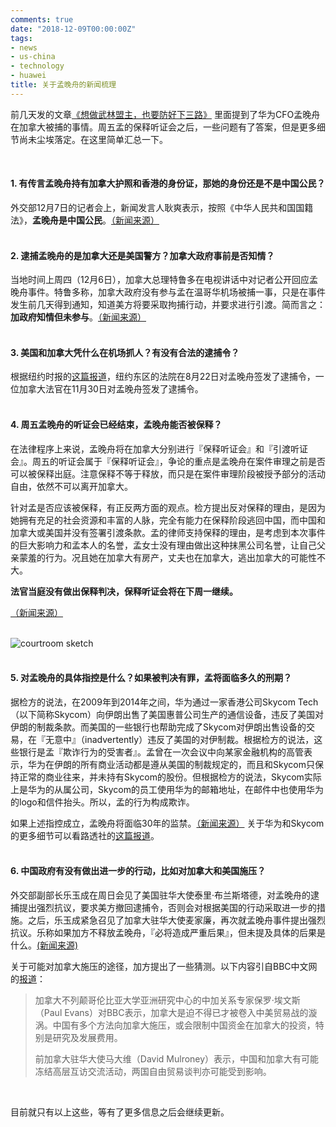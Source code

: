 ```yaml
---
comments: true
date: "2018-12-09T00:00:00Z"
tags:
- news
- us-china
- technology
- huawei
title: 关于孟晚舟的新闻梳理
---
```


前几天发的文章[《想做武林盟主，也要防好下三路》](https://jiafeili.github.io/2018/12/06/Arrest-CFO.html) 里面提到了华为CFO孟晚舟在加拿大被捕的事情。周五孟的保释听证会之后，一些问题有了答案，但是更多细节尚未尘埃落定。在这里简单汇总一下。

&nbsp;

#### 1. 有传言孟晚舟持有加拿大护照和香港的身份证，那她的身份还是不是中国公民？
外交部12月7日的记者会上，新闻发言人耿爽表示，按照《中华人民共和国国籍法》，**孟晚舟是中国公民**。[（新闻来源）](http://world.huanqiu.com/article/2018-12/13744825.html)
<br>
<br>

#### 2. 逮捕孟晚舟的是加拿大还是美国警方？加拿大政府事前是否知情？
当地时间上周四（12月6日），加拿大总理特鲁多在电视讲话中对记者公开回应孟晚舟事件。特鲁多称，加拿大政府没有参与孟在温哥华机场被捕一事，只是在事件发生前几天得到通知，知道美方将要采取拘捕行动，并要求进行引渡。简而言之：**加政府知情但未参与**。[（新闻来源）](http://world.huanqiu.com/exclusive/2018-12/13740533.html)
<br>
<br>

#### 3. 美国和加拿大凭什么在机场抓人？有没有合法的逮捕令？
根据纽约时报的[这篇报道](https://www.nytimes.com/2018/12/07/technology/huawei-meng-wanzhou-fraud.html)，纽约东区的法院在8月22日对孟晚舟签发了逮捕令，一位加拿大法官在11月30日对孟晚舟签发了逮捕令。
<br>
<br>

#### 4. 周五孟晚舟的听证会已经结束，孟晚舟能否被保释？
在法律程序上来说，孟晚舟将在加拿大分别进行『保释听证会』和『引渡听证会』。周五的听证会属于『保释听证会』，争论的重点是孟晚舟在案件审理之前是否可以被保释出庭。注意保释不等于释放，而只是在案件审理阶段被授予部分的活动自由，依然不可以离开加拿大。

针对孟是否应该被保释，有正反两方面的观点。检方提出反对保释的理由，是因为她拥有充足的社会资源和丰富的人脉，完全有能力在保释阶段逃回中国，而中国和加拿大或美国并没有签署引渡条款。孟的律师支持保释的理由，是考虑到本次事件的巨大影响力和孟本人的名誉，孟女士没有理由做出这种抹黑公司名誉，让自己父亲蒙羞的行为。况且她在加拿大有房产，丈夫也在加拿大，逃出加拿大的可能性不大。

**法官当庭没有做出保释判决，保释听证会将在下周一继续。**

[（新闻来源）](https://www.nytimes.com/2018/12/07/technology/huawei-meng-wanzhou-fraud.html)
<br>
<br>

![courtroom sketch](https://arc-anglerfish-arc2-prod-raycom.s3.amazonaws.com/public/MGHKBTOXQ5HJHPUNLEWHSD2WTQ.jpg)
<br>
<br>

#### 5. 对孟晚舟的具体指控是什么？如果被判决有罪，孟将面临多久的刑期？
据检方的说法，在2009年到2014年之间，华为通过一家香港公司Skycom Tech（以下简称Skycom）向伊朗出售了美国惠普公司生产的通信设备，违反了美国对伊朗的制裁条款。而美国的一些银行也帮助完成了Skycom对伊朗出售设备的交易，在『无意中』（inadvertently）违反了美国的对伊制裁。根据检方的说法，这些银行是孟『欺诈行为的受害者』。孟曾在一次会议中向某家金融机构的高管表示，华为在伊朗的所有商业活动都是遵从美国的制裁规定的，而且和Skycom只保持正常的商业往来，并未持有Skycom的股份。但根据检方的说法，Skycom实际上是华为的从属公司，Skycom的员工使用华为的邮箱地址，在邮件中也使用华为的logo和信件抬头。所以，孟的行为构成欺诈。

如果上述指控成立，孟晚舟将面临30年的监禁。[（新闻来源）](https://www.nytimes.com/2018/12/07/technology/huawei-meng-wanzhou-fraud.html) 
关于华为和Skycom的更多细节可以看路透社的[这篇报道](https://www.reuters.com/article/us-huawei-skycom/exclusive-huawei-cfo-linked-to-firm-that-offered-hp-gear-to-iran-idUSBRE90U0CC20130131)。
<br>
<br>

#### 6. 中国政府有没有做出进一步的行动，比如对加拿大和美国施压？
外交部副部长乐玉成在周日会见了美国驻华大使泰里·布兰斯塔德，对孟晚舟的逮捕提出强烈抗议，要求美方撤回逮捕令，否则会对根据美国的行动采取进一步的措施。之后，乐玉成紧急召见了加拿大驻华大使麦家廉，再次就孟晚舟事件提出强烈抗议。乐称如果加方不释放孟晚舟，『必将造成严重后果』，但未提及具体的后果是什么。[(新闻来源)](https://www.nbcnews.com/news/world/china-warns-grave-consequences-if-huawei-executive-meng-wanzhou-not-n945696)

关于可能对加拿大施压的途径，加方提出了一些猜测。以下内容引自BBC中文网的[报道](https://www.bbc.com/zhongwen/simp/world-46498101)：

> 加拿大不列颠哥伦比亚大学亚洲研究中心的中加关系专家保罗‧埃文斯（Paul Evans）对BBC表示，加拿大是迫不得已才被卷入中美贸易战的漩涡。中国有多个方法向加拿大施压，或会限制中国资金在加拿大的投资，特别是研究及发展费用。
> 
> 前加拿大驻华大使马大维（David Mulroney）表示，中国和加拿大有可能冻结高层互访交流活动，两国自由贸易谈判亦可能受到影响。

&nbsp;

目前就只有以上这些，等有了更多信息之后会继续更新。




